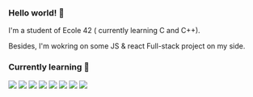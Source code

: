 ### Hello world! 👋

I'm a student of Ecole 42 ( currently learning C and C++).

Besides, I'm wokring on some JS & react Full-stack project on my side. 
 

### Currently learning 🔭
<img src= "https://img.shields.io/badge/C-00599C?style=for-the-badge&logo=c&logoColor=white"> <img src= "https://img.shields.io/badge/-c++-blue?logo=c%2B%2B&logoColor=white"> 
<img src="https://img.shields.io/badge/-ReactJs-61DAFB?logo=react&logoColor=white">
<img src = "https://img.shields.io/badge/HTML-239120?style=for-the-badge&logo=html5&logoColor=white">
<img src= "https://img.shields.io/badge/CSS-239120?&style=for-the-badge&logo=css3&logoColor=white">
<img src= "https://img.shields.io/badge/Node.js-43853D?style=for-the-badge&logo=node.js&logoColor=white">
<img src= "https://img.shields.io/badge/MongoDB-4EA94B?style=for-the-badge&logo=mongodb&logoColor=white">
<img src= "https://img.shields.io/badge/JavaScript-F7DF1E?style=for-the-badge&logo=javascript&logoColor=black">




<!--
**Yooyoo56/Yooyoo56** is a ✨ _special_ ✨ repository because its `README.md` (this file) appears on your GitHub profile.

Here are some ideas to get you started:

- 🔭 I’m currently working on C project at Ecole42 
- 🌱 I’m currently learning C, JavaScript, Nodejs, MongoDB, Mongoose

### Fun facts 🔮

- Bachelor degree in International studies.
- Master degree in Marketing.
- Voyage to 25 countries 
- Speak 4 languages : Korean, English, French, Russian

 
- 👯 I’m looking to collaborate on ...
- 🤔 I’m looking for help with ...
- 💬 Ask me about ...
- 📫 How to reach me: ...
- 😄 Pronouns: ....
- ⚡ Fun fact: ...
-->


   
